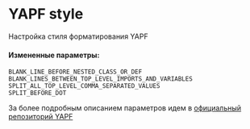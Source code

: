 # YAPF style
Настройка стиля форматирования YAPF 

#### Измененные параметры: 
```
BLANK_LINE_BEFORE_NESTED_CLASS_OR_DEF
BLANK_LINES_BETWEEN_TOP_LEVEL_IMPORTS_AND_VARIABLES
SPLIT_ALL_TOP_LEVEL_COMMA_SEPARATED_VALUES
SPLIT_BEFORE_DOT
```

За более подробным описанием параметров идем в [официальный репозиторий YAPF](https://github.com/google/yapf/tree/main)
